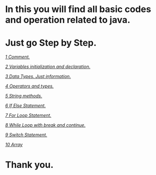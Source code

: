 # In this you will find all basic codes and operation related to java.
# Just go Step by Step.

*[1 Comment.](https://github.com/ruturajjadhav07/Java/tree/main/Java%20Basics/Comment)*

*[2 Variables initialization and declaration.](https://github.com/ruturajjadhav07/Java/tree/main/Java%20Basics/Variables)* 

*[3 Data Types. Just information.](https://github.com/ruturajjadhav07/Java/tree/main/Java%20Basics/Data%20types)*

*[4 Operators and types.](https://github.com/ruturajjadhav07/Java/tree/main/Java%20Basics/Operators)*

*[5 String methods.](https://github.com/ruturajjadhav07/Java/tree/main/Java%20Basics/String%20Methods)*

*[6 If Else Statement.](https://github.com/ruturajjadhav07/Java/tree/main/Java%20Basics/If%20ELse)*

*[7 For Loop Statement.](https://github.com/ruturajjadhav07/Java/tree/main/Java%20Basics/For%20Loop)*

*[8 While Loop with break and continue.](https://github.com/ruturajjadhav07/Java/tree/main/Java%20Basics/While%20Loop)*

*[9 Switch Statement.](https://github.com/ruturajjadhav07/Java/tree/main/Java%20Basics/Switch)*

*[10 Array](https://github.com/ruturajjadhav07/Java/tree/main/Java%20Basics/Array)*

# Thank you.

